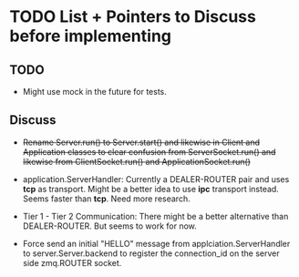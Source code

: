 TODO List + Pointers to Discuss before implementing
===================================================

TODO
----

* Might use mock in the future for tests.

Discuss
-------

* ~~Rename Server.run() to Server.start() and likewise in Client and Application classes to clear confusion from ServerSocket.run() and likewise from ClientSocket.run() and ApplicationSocket.run()~~

* application.ServerHandler: Currently a DEALER-ROUTER pair and uses __tcp__ as transport. Might be a better idea to use __ipc__ transport instead. Seems faster than __tcp__. Need more research.

* Tier 1 - Tier 2 Communication: There might be a better alternative than DEALER-ROUTER. But seems to work for now.

* Force send an initial "HELLO" message from applciation.ServerHandler to server.Server.backend to register the connection_id on the server side zmq.ROUTER socket.

